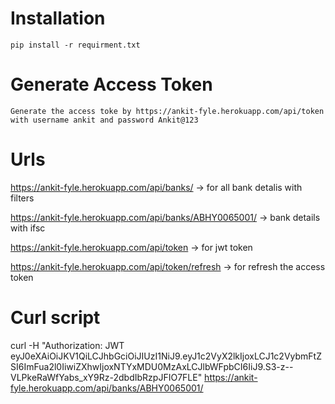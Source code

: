 # Installation
    pip install -r requirment.txt
    
# Generate Access Token
    Generate the access toke by https://ankit-fyle.herokuapp.com/api/token  with username ankit and password Ankit@123
 
# Urls
  https://ankit-fyle.herokuapp.com/api/banks/ -> for all bank detalis with filters
  
  https://ankit-fyle.herokuapp.com/api/banks/ABHY0065001/ -> bank details with ifsc
  
  https://ankit-fyle.herokuapp.com/api/token -> for jwt token
  
  https://ankit-fyle.herokuapp.com/api/token/refresh -> for refresh the access token

# Curl script
curl -H "Authorization: JWT eyJ0eXAiOiJKV1QiLCJhbGciOiJIUzI1NiJ9.eyJ1c2VyX2lkIjoxLCJ1c2VybmFtZSI6ImFua2l0IiwiZXhwIjoxNTYxMDU0MzAxLCJlbWFpbCI6IiJ9.S3-z--VLPkeRaWfYabs_xY9Rz-2dbdIbRzpJFIO7FLE" https://ankit-fyle.herokuapp.com/api/banks/ABHY0065001/
